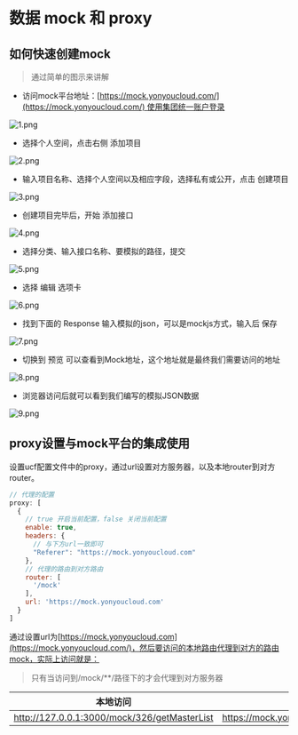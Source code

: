 # 数据 mock 和 proxy

<a name="db17638f"></a>
## 如何快速创建mock

> 通过简单的图示来讲解


- 访问mock平台地址：[https://mock.yonyoucloud.com/](https://mock.yonyoucloud.com/) 使用集团统一账户登录

![1.png](http://cdn.nlark.com/yuque/0/2019/png/192735/1550216604929-866100ac-d0a9-4b5a-95ba-b426f25fb8c5.png#align=left&display=inline&height=328&name=1.png&originHeight=1384&originWidth=3152&size=2090795&width=746)

- 选择个人空间，点击右侧 添加项目

![2.png](http://cdn.nlark.com/yuque/0/2019/png/192735/1550216789395-18d9438e-69b1-4875-8ab8-8865f558bed5.png#align=left&display=inline&height=291&name=2.png&originHeight=1308&originWidth=3348&size=206307&width=746)

- 输入项目名称、选择个人空间以及相应字段，选择私有或公开，点击 创建项目

![3.png](http://cdn.nlark.com/yuque/0/2019/png/192735/1550216854618-c85d8b7e-e73f-4e2b-b658-6fb0b58cfdb7.png#align=left&display=inline&height=295&name=3.png&originHeight=1328&originWidth=3356&size=188495&width=746)

- 创建项目完毕后，开始 添加接口 

![4.png](http://cdn.nlark.com/yuque/0/2019/png/192735/1550216921751-75c2a01d-9301-4545-89a4-ccf5d8bdcae3.png#align=left&display=inline&height=214&name=4.png&originHeight=956&originWidth=3334&size=165014&width=746)

- 选择分类、输入接口名称、要模拟的路径，提交

![5.png](http://cdn.nlark.com/yuque/0/2019/png/192735/1550217287384-f9121b99-8dc9-42b4-bca1-7119ca484545.png#align=left&display=inline&height=235&name=5.png&originHeight=1048&originWidth=3328&size=194931&width=746)

- 选择 编辑 选项卡

![6.png](http://cdn.nlark.com/yuque/0/2019/png/192735/1550217987720-1cfe17e5-5601-4f87-9c39-5ae6971f19bb.png#align=left&display=inline&height=318&name=6.png&originHeight=1432&originWidth=3358&size=250764&width=746)

- 找到下面的 Response 输入模拟的json，可以是mockjs方式，输入后 保存

![7.png](http://cdn.nlark.com/yuque/0/2019/png/192735/1550218021112-61157ee1-f092-47ca-a9c1-69515713802d.png#align=left&display=inline&height=308&name=7.png&originHeight=880&originWidth=2130&size=106017&width=746)

- 切换到 预览 可以查看到Mock地址，这个地址就是最终我们需要访问的地址

![8.png](http://cdn.nlark.com/yuque/0/2019/png/192735/1550218074817-97d9c532-ebae-4be4-912c-ab2ce2dec677.png#align=left&display=inline&height=510&name=8.png&originHeight=1104&originWidth=1614&size=123776&width=746)

- 浏览器访问后就可以看到我们编写的模拟JSON数据

![9.png](http://cdn.nlark.com/yuque/0/2019/png/192735/1550218162529-568424d4-91b1-4fe9-adef-20360695ca45.png#align=left&display=inline&height=206&name=9.png&originHeight=262&originWidth=948&size=35187&width=746)

<a name="099a56c9"></a>
## proxy设置与mock平台的集成使用

设置ucf配置文件中的proxy，通过url设置对方服务器，以及本地router到对方router。

```javascript
// 代理的配置
proxy: [
  {
    // true 开启当前配置，false 关闭当前配置
    enable: true,
    headers: {
      // 与下方url一致即可
      "Referer": "https://mock.yonyoucloud.com"
    },
    // 代理的路由到对方路由
    router: [
      '/mock'
    ],
    url: 'https://mock.yonyoucloud.com'
  }
]
```

通过设置url为[https://mock.yonyoucloud.com](https://mock.yonyoucloud.com/)，然后要访问的本地路由代理到对方的路由mock，实际上访问就是：

> 只有当访问到/mock/**/路径下的才会代理到对方服务器

| 本地访问 | 远端访问 |
| --- | --- |
| http://127.0.0.1:3000/mock/326/getMasterList | https://mock.yonyoucloud.com/mock/326/getMasterList |
